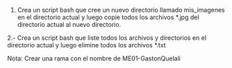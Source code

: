 1. Crea un script bash que cree un nuevo directorio llamado mis_imagenes en el directorio actual y luego copie todos los archivos *.jpg del directorio actual al nuevo directorio.

2.- Crea un script bash que liste todos los archivos y directorios en el directorio actual y luego elimine todos los archivos *.txt

Nota: Crear una rama con el nombre de ME01-GastonQuelali

